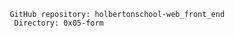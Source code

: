               
             GitHub repository: holbertonschool-web_front_end
              Directory: 0x05-form
